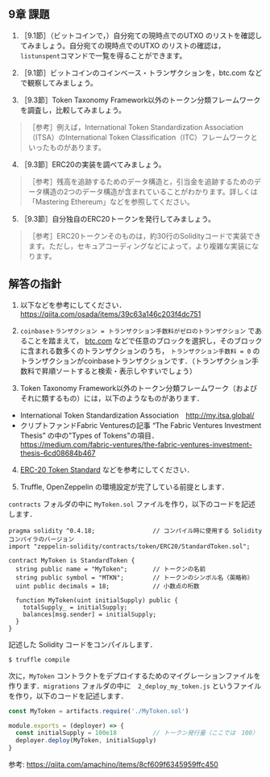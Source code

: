 ## 9章 課題

1. ［9.1節］（ビットコインで，）自分宛ての現時点でのUTXO のリストを確認してみましょう。自分宛ての現時点でのUTXO のリストの確認は，`listunspent`コマンドで一覧を得ることができます。

2. ［9.1節］ビットコインのコインベース・トランザクションを，btc.com などで観察してみましょう。

3. ［9.3節］Token Taxonomy Framework以外のトークン分類フレームワークを調査し，比較してみましょう。<br>
> ［参考］例えば，International Token Standardization Association（ITSA）のInternational Token Classification（ITC）フレームワークといったものがあります。

4. ［9.3節］ERC20の実装を調べてみましょう。<br>
> ［参考］残高を追跡するためのデータ構造と，引当金を追跡するためのデータ構造の2つのデータ構造が含まれていることがわかります。詳しくは「Mastering Ethereum」などを参照してください。

5. ［9.3節］自分独自のERC20トークンを発行してみましょう。<br>
> ［参考］ERC20トークンそのものは，約30行のSolidityコードで実装できます。ただし，セキュアコーディングなどによって，より複雑な実装になります。

## 解答の指針
1. 以下などを参考にしてください．<br>
https://qiita.com/osada/items/39c63a146c203f4dc751

2. `coinbaseトランザクション = トランザクション手数料がゼロのトランザクション`
であることを踏まえて，
[btc.com](https://btc.com/) などで任意のブロックを選択し，そのブロックに含まれる数多くのトランザクションのうち， `トランザクション手数料 = 0` のトランザクションがcoinbaseトランザクションです．（トランザクション手数料で昇順ソートすると検索・表示しやすいでしょう）

3. Token Taxonomy Framework以外のトークン分類フレームワーク（およびそれに類するもの）には，以下のようなものがあります．
- International Token Standardization Association　http://my.itsa.global/
- クリプトファンドFabric Venturesの記事 “The Fabric Ventures Investment Thesis” の中の"Types of Tokens"の項目．<br>
https://medium.com/fabric-ventures/the-fabric-ventures-investment-thesis-6cd08684b467

4. [ERC-20 Token Standard](https://github.com/ethereum/EIPs/blob/master/EIPS/eip-20.md) などを参考にしてください．

5. Truffle, OpenZeppelin の環境設定が完了している前提とします．

`contracts` フォルダの中に `MyToken.sol` ファイルを作り，以下のコードを記述します．

```MyToken.sol
pragma solidity ^0.4.18;                // コンパイル時に使用する Solidity コンパイラのバージョン
import "zeppelin-solidity/contracts/token/ERC20/StandardToken.sol";

contract MyToken is StandardToken {
  string public name = "MyToken";       // トークンの名前
  string public symbol = "MTKN";        // トークンのシンボル名（英略称）
  uint public decimals = 18;            // 小数点の桁数

  function MyToken(uint initialSupply) public {
    totalSupply_ = initialSupply;
    balances[msg.sender] = initialSupply;
  }
}
```

記述した Solidity コードをコンパイルします．

```
$ truffle compile
```

次に，`MyToken` コントラクトをデプロイするためのマイグレーションファイルを作ります．`migrations` フォルダの中に　`2_deploy_my_token.js` というファイルを作り，以下のコードを記述します．

```javascript:2_deploy_my_token.js
const MyToken = artifacts.require('./MyToken.sol')

module.exports = (deployer) => {
  const initialSupply = 100e18          // トークン発行量（ここでは　100）
  deployer.deploy(MyToken, initialSupply)
}
```

参考: https://qiita.com/amachino/items/8cf609f6345959ffc450
